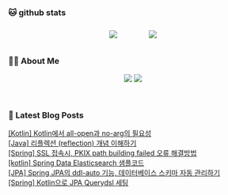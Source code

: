 
###  🐱 github stats  

<div id="main" align="center">
    <img src="https://github-readme-stats.vercel.app/api?username=peterica&count_private=true&show_icons=true&theme=radical"
        style="height: auto; margin-left: 20px; margin-right: 20px; padding: 10px;"/>
    <img src="https://github-readme-stats.vercel.app/api/top-langs/?username=peterica&layout=compact"   
        style="height: auto; margin-left: 20px; margin-right: 20px; padding: 10px;"/>
</div>

###  💁‍♀️ About Me  
<p align="center">
    <a href="https://peterica.tistory.com/"><img src="https://img.shields.io/badge/Blog-FF5722?style=flat-square&logo=Blogger&logoColor=white"/></a>
    <a href="mailto:ilovefran.ofm@gmail.com"><img src="https://img.shields.io/badge/Gmail-d14836?style=flat-square&logo=Gmail&logoColor=white&link=ilovefran.ofm@gmail.com"/></a>
</p>

<br>

### 📕 Latest Blog Posts   

<a href ="https://peterica.tistory.com/735"> [Kotlin] Kotlin에서 all-open과 no-arg의 필요성 </a> <br><a href ="https://peterica.tistory.com/724"> [Java] 리플렉션 (reflection) 개념 이해하기 </a> <br><a href ="https://peterica.tistory.com/734"> [Spring] SSL 접속시, PKIX path building failed 오류 해결방법 </a> <br><a href ="https://peterica.tistory.com/731"> [kotlin] Spring Data Elasticsearch 샘플코드 </a> <br><a href ="https://peterica.tistory.com/732"> [JPA] Spring JPA의 ddl-auto 기능, 데이터베이스 스키마 자동 관리하기 </a> <br><a href ="https://peterica.tistory.com/384"> [Spring] Kotlin으로 JPA Querydsl 세팅 </a> <br>
